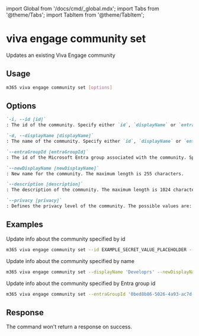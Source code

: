<!-- DISCLAIMER: All secrets, passwords, and sensitive values in this document are examples only and not real credentials. -->
import Global from '/docs/cmd/_global.mdx';
import Tabs from '@theme/Tabs';
import TabItem from '@theme/TabItem';

# viva engage community set

Updates an existing Viva Engage community

## Usage

```sh
m365 viva engage community set [options]
```

## Options

```md definition-list
`-i, --id [id]`
: The id of the community. Specify either `id`, `displayName` or `entraGroupId`, but not multiple.

`-d, --displayName [displayName]`
: The name of the community. Specify either `id`, `displayName` or `entraGroupId`, but not multiple.

`--entraGroupId [entraGroupId]`
: The id of the Microsoft Entra group associated with the community. Specify either `id`, `displayName` or `entraGroupId`, but not multiple.

`--newDisplayName [newDisplayName]`
: New name for the community. The maximum length is 255 characters.

`--description [description]`
: The description of the community. The maximum length is 1024 characters.

`--privacy [privacy]`
: Defines the privacy level of the community. The possible values are: `public`, and `private`.
```

<Global />

## Examples

Update info about the community specified by id

```sh
m365 viva engage community set --id EXAMPLE_SECRET_VALUE_PLACEHOLDER --newDisplayName 'Developers' --description 'Community for all devs' --privacy public
```

Update info about the community specified by name

```sh
m365 viva engage community set --displayName 'Developrs' --newDisplayName 'Developers'
```

Update info about the community specified by Entra group id

```sh
m365 viva engage community set --entraGroupId '0bed8b86-5026-4a93-ac7d-56750cc099f1' --newDisplayName 'Developers'
```

## Response

The command won't return a response on success.

